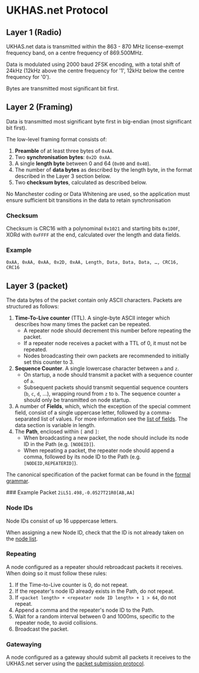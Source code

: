 # UKHAS.net Protocol

## Layer 1 (Radio)

UKHAS.net data is transmitted within the 863 - 870 MHz license-exempt
frequency band, on a centre frequency of 869.500MHz.

Data is modulated using 2000 baud 2FSK encoding, with a total shift of
24kHz (12kHz above the centre frequency for '1', 12kHz below the centre
frequency for '0').

Bytes are transmitted most significant bit first.

## Layer 2 (Framing)

Data is transmitted most significant byte first in big-endian (most
significant bit first).

The low-level framing format consists of:

1. **Preamble** of at least three bytes of `0xAA`.
2. Two **synchronisation bytes**: `0x2D 0xAA`.
3. A single **length byte** between 0 and 64 (`0x00` and `0x40`).
4. The number of **data bytes** as described by the length byte, in the
   format described in the Layer 3 section below.
5. Two **checksum bytes**, calculated as described below.

No Manchester coding or Data Whitening are used, so the application must ensure
sufficient bit transitions in the data to retain synchronisation

### Checksum
Checksum is CRC16 with a polynominal `0x1021` and starting bits `0x1D0F`,
XORd with `0xFFFF` at the end, calculated over the length and data fields.

### Example

`0xAA, 0xAA, 0xAA, 0x2D, 0xAA, Length, Data, Data, Data, …, CRC16, CRC16`

## Layer 3 (packet)

The data bytes of the packet contain only ASCII characters. Packets are
structured as follows:

1. **Time-To-Live counter** (TTL). A single-byte ASCII integer which
   describes how many times the packet can be repeated.
    * A repeater node should decrement this number before repeating the
      packet.
    * If a repeater node receives a packet with a TTL of 0, it must not
      be repeated.
    * Nodes broadcasting their own packets are recommended to initially
      set this counter to 3.
2. **Sequence Counter**. A single lowercase character between `a` and
   `z`.
    * On startup, a node should transmit a packet with a sequence counter
      of `a`.
    * Subsequent packets should transmit sequential sequence counters
      (`b`, `c`, `d`, ...), wrapping round from `z` to `b`. The sequence
      counter `a` should only be transmitted on node startup.
3. A number of **Fields**, which, which the exception of the special
   comment field, consist of a single uppercase letter, followed by a
   comma-separated list of values. For more information see the [list of
   fields](fields.md). The data section is variable in length.
4. The **Path**, enclosed within `[` and `]`:
    * When broadcasting a new packet, the node should include its node
      ID in the Path (e.g. `[NODEID]`).
    * When repeating a packet, the repeater node should append a comma,
      followed by its node ID to the Path (e.g.
      `[NODEID,REPEATERID]`).

The canonical specification of the packet format can be found in the
[formal grammar](grammar.ebnf).

### Example Packet
`2iL51.498,-0.0527T21R0[AB,AA]`

### Node IDs

Node IDs consist of up 16 upppercase letters.

When assigning a new Node ID, check that the ID is not already taken on
the [node list](https://ukhas.net/nodeList).

### Repeating

A node configured as a repeater should rebroadcast packets it receives.
When doing so it must follow these rules:

1. If the Time-to-Live counter is 0, do not repeat.
2. If the repeater's node ID already exists in the Path, do not repeat.
3. If `<packet length> + <repeater node ID length> + 1 > 64`, do not
   repeat.
4. Append a comma and the repeater's node ID to the Path.
5. Wait for a random interval between 0 and 1000ms, specific to the
   repeater node, to avoid collisions.
6. Broadcast the packet.

### Gatewaying

A node configured as a gateway should submit all packets it receives
to the UKHAS.net server using the [packet submission
protocol](https://ukhas.net/wiki/uploading_packets).
